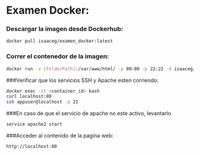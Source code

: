 # Examen Docker:

### Descargar la imagen desde Dockerhub:
```bash
docker pull isaaceg/examen_docker:latest
```
### Correr el contenedor de la imagen:
```bash
docker run -v [FolderPath]:/var/www/html/ -p 80:80 -p 22:22 -d isaaceg/examen_docker:latest
```

###Verificar que los servicios SSH y Apache esten corriendo:
```bash
docker exec -it <container_id> bash
curl localhost:80
ssh appuser@localhost -p 22
```
###En caso de que el servicio de apache no este activo, levantarlo
```bash
service apache2 start
```
###Acceder al contenido de la pagina web:
```bash
http://localhost:80
```
